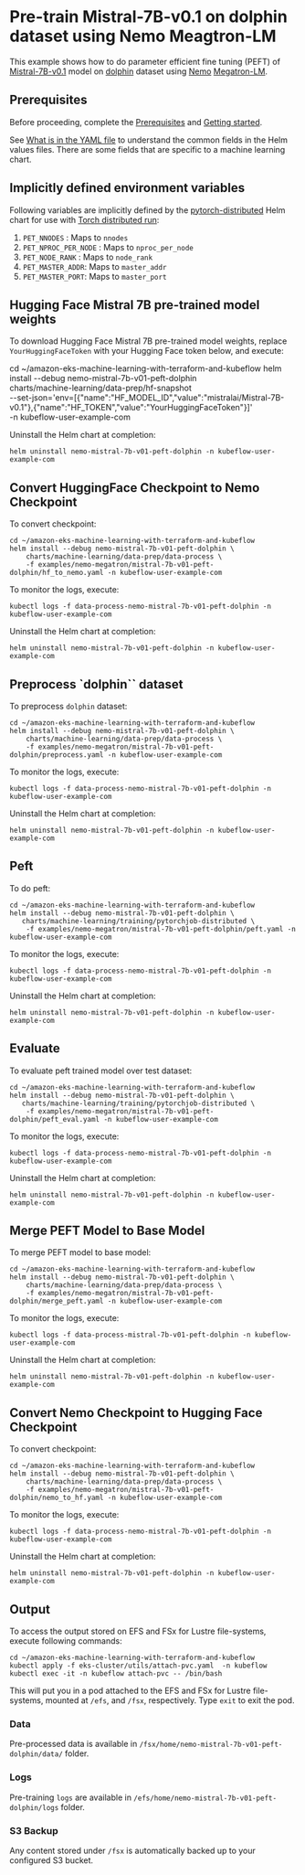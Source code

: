 # Pre-train Mistral-7B-v0.1 on dolphin dataset using Nemo Meagtron-LM

This example shows how to do parameter efficient fine tuning (PEFT) of [Mistral-7B-v0.1](https://huggingface.co/mistralai/Mistral-7B-v0.1/commits/main) model on [dolphin](https://huggingface.co/datasets/cognitivecomputations/dolphin) dataset using [Nemo](https://github.com/NVIDIA/NeMo) [Megatron-LM](https://github.com/NVIDIA/Megatron-LM).  

## Prerequisites

Before proceeding, complete the [Prerequisites](../../../README.md#prerequisites) and [Getting started](../../../README.md#getting-started). 

See [What is in the YAML file](../../../README.md#what-is-in-the-yaml-file) to understand the common fields in the Helm values files. There are some fields that are specific to a machine learning chart.


## Implicitly defined environment variables

Following variables are implicitly defined by the [pytorch-distributed](../../../charts/machine-learning/training/pytorchjob-distributed/Chart.yaml) Helm chart for use with [Torch distributed run](https://github.com/pytorch/pytorch/blob/main/torch/distributed/run.py):

1. `PET_NNODES` : Maps to `nnodes`
2. `PET_NPROC_PER_NODE` : Maps to `nproc_per_node` 
3. `PET_NODE_RANK` : Maps to `node_rank` 
4. `PET_MASTER_ADDR`: Maps to `master_addr` 
5. `PET_MASTER_PORT`: Maps to `master_port`

## Hugging Face Mistral 7B pre-trained model weights

To download Hugging Face Mistral 7B pre-trained model weights, replace `YourHuggingFaceToken` with your Hugging Face token below, and execute:

cd ~/amazon-eks-machine-learning-with-terraform-and-kubeflow
helm install --debug nemo-mistral-7b-v01-peft-dolphin     \
    charts/machine-learning/data-prep/hf-snapshot    \
    --set-json='env=[{"name":"HF_MODEL_ID","value":"mistralai/Mistral-7B-v0.1"},{"name":"HF_TOKEN","value":"YourHuggingFaceToken"}]' \
    -n kubeflow-user-example-com

Uninstall the Helm chart at completion:

    helm uninstall nemo-mistral-7b-v01-peft-dolphin -n kubeflow-user-example-com

## Convert HuggingFace Checkpoint to Nemo Checkpoint

To convert checkpoint:

    cd ~/amazon-eks-machine-learning-with-terraform-and-kubeflow
    helm install --debug nemo-mistral-7b-v01-peft-dolphin \
        charts/machine-learning/data-prep/data-process \
        -f examples/nemo-megatron/mistral-7b-v01-peft-dolphin/hf_to_nemo.yaml -n kubeflow-user-example-com

To monitor the logs, execute:

    kubectl logs -f data-process-nemo-mistral-7b-v01-peft-dolphin -n kubeflow-user-example-com

Uninstall the Helm chart at completion:

    helm uninstall nemo-mistral-7b-v01-peft-dolphin -n kubeflow-user-example-com

## Preprocess `dolphin`` dataset

To preprocess `dolphin` dataset:

    cd ~/amazon-eks-machine-learning-with-terraform-and-kubeflow
    helm install --debug nemo-mistral-7b-v01-peft-dolphin \
        charts/machine-learning/data-prep/data-process \
        -f examples/nemo-megatron/mistral-7b-v01-peft-dolphin/preprocess.yaml -n kubeflow-user-example-com

To monitor the logs, execute:

    kubectl logs -f data-process-nemo-mistral-7b-v01-peft-dolphin -n kubeflow-user-example-com

Uninstall the Helm chart at completion:

    helm uninstall nemo-mistral-7b-v01-peft-dolphin -n kubeflow-user-example-com

## Peft

To do peft:

    cd ~/amazon-eks-machine-learning-with-terraform-and-kubeflow
    helm install --debug nemo-mistral-7b-v01-peft-dolphin \
       charts/machine-learning/training/pytorchjob-distributed \
        -f examples/nemo-megatron/mistral-7b-v01-peft-dolphin/peft.yaml -n kubeflow-user-example-com

To monitor the logs, execute:

    kubectl logs -f data-process-nemo-mistral-7b-v01-peft-dolphin -n kubeflow-user-example-com

Uninstall the Helm chart at completion:

    helm uninstall nemo-mistral-7b-v01-peft-dolphin -n kubeflow-user-example-com

## Evaluate 

To evaluate peft trained model over test dataset:

    cd ~/amazon-eks-machine-learning-with-terraform-and-kubeflow
    helm install --debug nemo-mistral-7b-v01-peft-dolphin \
       charts/machine-learning/training/pytorchjob-distributed \
        -f examples/nemo-megatron/mistral-7b-v01-peft-dolphin/peft_eval.yaml -n kubeflow-user-example-com

To monitor the logs, execute:

    kubectl logs -f data-process-nemo-mistral-7b-v01-peft-dolphin -n kubeflow-user-example-com

Uninstall the Helm chart at completion:

    helm uninstall nemo-mistral-7b-v01-peft-dolphin -n kubeflow-user-example-com


## Merge PEFT Model to Base Model

To merge PEFT model to base model:

    cd ~/amazon-eks-machine-learning-with-terraform-and-kubeflow
    helm install --debug nemo-mistral-7b-v01-peft-dolphin \
        charts/machine-learning/data-prep/data-process \
        -f examples/nemo-megatron/mistral-7b-v01-peft-dolphin/merge_peft.yaml -n kubeflow-user-example-com

To monitor the logs, execute:

    kubectl logs -f data-process-mistral-7b-v01-peft-dolphin -n kubeflow-user-example-com

Uninstall the Helm chart at completion:

    helm uninstall nemo-mistral-7b-v01-peft-dolphin -n kubeflow-user-example-com

## Convert Nemo Checkpoint to Hugging Face Checkpoint

To convert checkpoint:

    cd ~/amazon-eks-machine-learning-with-terraform-and-kubeflow
    helm install --debug nemo-mistral-7b-v01-peft-dolphin \
        charts/machine-learning/data-prep/data-process \
        -f examples/nemo-megatron/mistral-7b-v01-peft-dolphin/nemo_to_hf.yaml -n kubeflow-user-example-com

To monitor the logs, execute:

    kubectl logs -f data-process-nemo-mistral-7b-v01-peft-dolphin -n kubeflow-user-example-com

Uninstall the Helm chart at completion:

    helm uninstall nemo-mistral-7b-v01-peft-dolphin -n kubeflow-user-example-com

## Output

To access the output stored on EFS and FSx for Lustre file-systems, execute following commands:

    cd ~/amazon-eks-machine-learning-with-terraform-and-kubeflow
    kubectl apply -f eks-cluster/utils/attach-pvc.yaml  -n kubeflow
    kubectl exec -it -n kubeflow attach-pvc -- /bin/bash


This will put you in a pod attached to the  EFS and FSx for Lustre file-systems, mounted at `/efs`, and `/fsx`, respectively. Type `exit` to exit the pod.

### Data

Pre-processed data is available in `/fsx/home/nemo-mistral-7b-v01-peft-dolphin/data/` folder.

### Logs

Pre-training `logs` are available in `/efs/home/nemo-mistral-7b-v01-peft-dolphin/logs` folder. 

### S3 Backup

Any content stored under `/fsx` is automatically backed up to your configured S3 bucket.